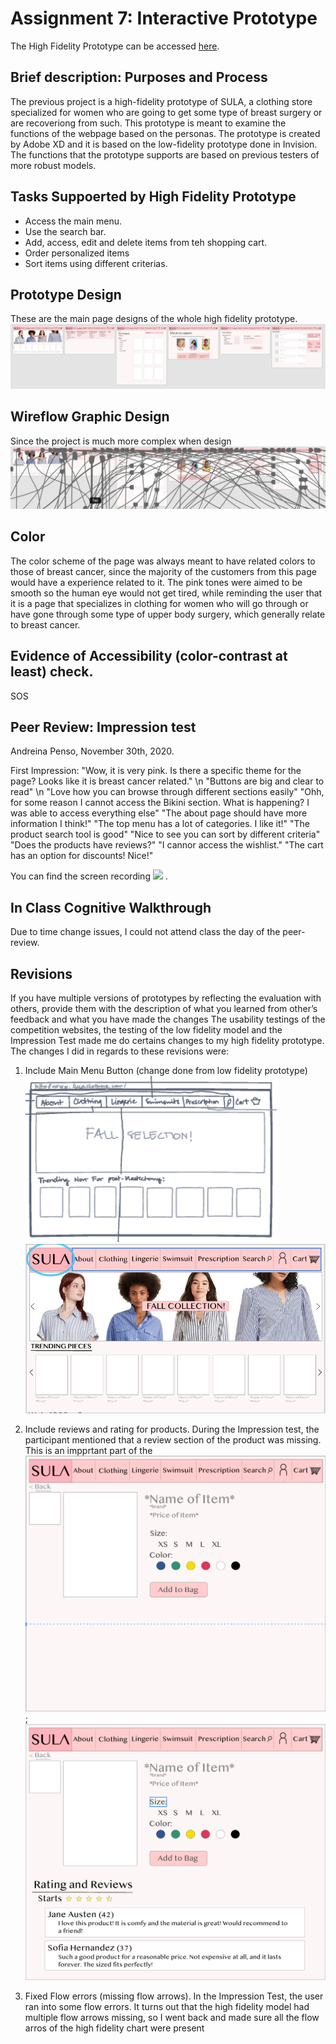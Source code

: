 # Assignment 7: Interactive Prototype

The High Fidelity Prototype can be accessed [here](https://xd.adobe.com/view/ef780be9-9973-4dfa-88fd-9e470c9ff6f4-ba2b/).

## Brief description: Purposes and Process
The previous project is a high-fidelity prototype of SULA, a clothing store specialized for women who are going to get some type of breast surgery or are recoveriong from such. This prototype is meant to examine the functions of the webpage based on the personas. The prototype is created by Adobe XD and it is based on the low-fidelity prototype done in Invision. The functions that the prototype supports are based on previous testers of more robust models.

## Tasks Suppoerted by High Fidelity Prototype
- Access the main menu.
- Use the search bar.
- Add, access, edit and delete items from teh shopping cart. 
- Order personalized items
- Sort items using different criterias.

## Prototype Design
These are the main page designs of the whole high fidelity prototype.
![](Pic1.png)

## Wireflow Graphic Design
Since the project is much more complex when design
![](Pic2.png)

## Color
The color scheme of the page was always meant to have related colors to those of breast cancer, since the majority of the customers from this page would have a experience related to it. The pink tones were aimed to be smooth so the human eye would not get tired, while reminding the user that it is a page that specializes in clothing for women who will go through or have gone through some type of upper body surgery, which generally relate to breast cancer. 

## Evidence of Accessibility (color-contrast at least) check.
SOS


## Peer Review: Impression test
Andreina Penso, November 30th, 2020.

First Impression: "Wow, it is very pink. Is there a specific theme for the page? Looks like it is breast cancer related." \n
"Buttons are big and clear to read" \n
"Love how you can browse through different sections easily"
"Ohh, for some reason I cannot access the Bikini section. What is happening? I was able to access everything else"
"The about page should have more information I think!"
"The top menu has a lot of categories. I like it!"
"The product search tool is good"
"Nice to see you can sort by different criteria"
"Does the products have reviews?"
"I cannor access the wishlist."
"The cart has an option for discounts! Nice!"

You can find the screen recording ![](https://drive.google.com/file/d/1NujiMjkBhyqj6PiEAdg0MAHxZPNGhBT9/view?usp=sharing) .


## In Class Cognitive Walkthrough
Due to time change issues, I could not attend class the day of the peer-review.

## Revisions
If you have multiple versions of prototypes by reflecting the evaluation with others, provide them with the description of what you learned from other’s feedback and what you have made the changes
The usability testings of the competition websites, the testing of the low fidelity model and the Impression Test made me do certains changes to my high fidelity prototype. The changes I did in regards to these revisions were:

1. Include Main Menu Button (change done from low fidelity prototype)
![Low Fidelity Prototype](lowfidelity.png)
![High Fidelity Prototype](highfidelity.png)

2. Include reviews and rating for products.
During the Impression test, the participant mentioned that a review section of the product was missing. This is an impprtant part of the
![Before](Before.png) ; ![After](After.png)

3. Fixed Flow errors (missing flow arrows).
In the Impression Test, the user ran into some flow errors. It turns out that the high fidelity model had multiple flow arrows missing, so I went back and made sure all the flow arros of the high fidelity chart were present


